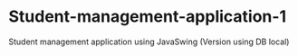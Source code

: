 # Student-management-application-1
Student management application using JavaSwing (Version using DB local)
